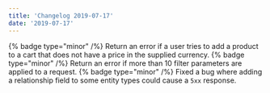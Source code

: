 ```yaml
---
title: 'Changelog 2019-07-17'
date: '2019-07-17'
---
```

{% badge type="minor" /%} Return an error if a user tries to add a product to a cart that does not have a price in the supplied currency.
{% badge type="minor" /%} Return an error if more than 10 filter parameters are applied to a request.
{% badge type="minor" /%} Fixed a bug where adding a relationship field to some entity types could cause a `5xx` response.
